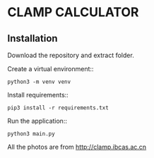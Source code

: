 # CLAMP CALCULATOR

Installation
------------

Download the repository and extract folder.


Create a virtual environment::

    python3 -m venv venv

Install requirements::

    pip3 install -r requirements.txt

Run the application::

    python3 main.py


All the photos are from http://clamp.ibcas.ac.cn
